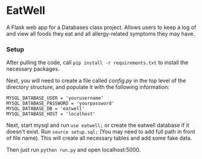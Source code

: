 # EatWell
A Flask web app for a Databases class project. Allows users to keep a log of and view all foods they eat and all allergy-related symptoms they may have.

### Setup
After pulling the code, call `pip install -r requirements.txt` to install the necessary packages.

Next, you will need to create a file called *config.py* in the top level of the directory structure, and populate it with the following information:

```
MYSQL_DATABASE_USER = 'yourusername'
MYSQL_DATABASE_PASSWORD = 'yourpassword'
MYSQL_DATABASE_DB = 'eatwell'
MYSQL_DATABASE_HOST = 'localhost' 
```

Next, start mysql and run `use eatwell;` or create the eatwell database if it doesn't exist. Run `source setup.sql;` (You may need to add full path in front of file name). This will create all necessary tables and add some fake data.

Then just run `python run.py` and open localhost:5000.
